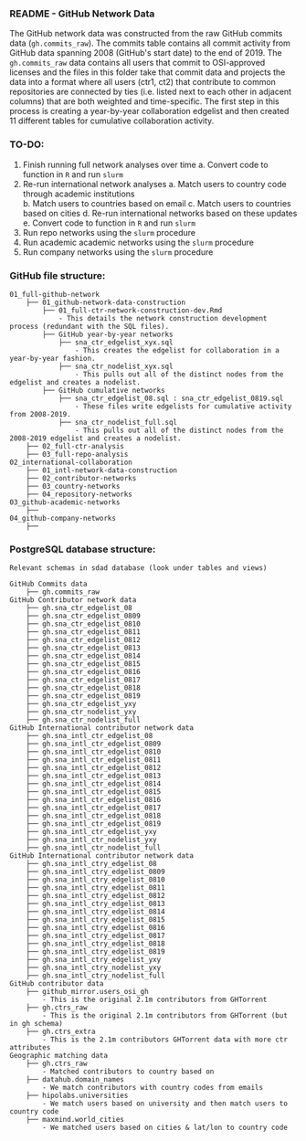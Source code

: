 
### README - GitHub Network Data

The GitHub network data was constructed from the raw GitHub commits data (`gh.commits_raw`). The commits table contains all commit activity from GitHub data spanning 2008 (GitHub's start date) to the end of 2019. The `gh.commits_raw` data contains all users that commit to OSI-approved licenses and the files in this folder take that commit data and projects the data into a format where all users (ctr1, ct2) that contribute to common repositories are connected by ties (i.e. listed next to each other in adjacent columns) that are both weighted and time-specific. The first step in this process is creating a year-by-year collaboration edgelist and then created 11 different tables for cumulative collaboration activity. 

### TO-DO: 

1. Finish running full network analyses over time 
    a. Convert code to function in `R` and run `slurm` 
2. Re-run international network analyses 
    a. Match users to country code through academic institutions  
    b. Match users to countries based on email 
    c. Match users to countries based on cities 
    d. Re-run international networks based on these updates
    e. Convert code to function in `R` and run `slurm` 
3. Run repo networks using the `slurm` procedure
4. Run academic academic networks using the `slurm` procedure 
5. Run company networks using the `slurm` procedure

### GitHub file structure: 

    01_full-github-network
        ├── 01_github-network-data-construction
            ├── 01_full-ctr-network-construction-dev.Rmd
                - This details the network construction development process (redundant with the SQL files).
            ├── GitHub year-by-year networks 
                ├── sna_ctr_edgelist_xyx.sql 
                    - This creates the edgelist for collaboration in a year-by-year fashion. 
                ├── sna_ctr_nodelist_xyx.sql 
                    - This pulls out all of the distinct nodes from the edgelist and creates a nodelist. 
            ├── GitHub cumulative networks 
                ├── sna_ctr_edgelist_08.sql : sna_ctr_edgelist_0819.sql
                    - These files write edgelists for cumulative activity from 2008-2019.
                ├── sna_ctr_nodelist_full.sql
                    - This pulls out all of the distinct nodes from the 2008-2019 edgelist and creates a nodelist.
        ├── 02_full-ctr-analysis
        ├── 03_full-repo-analysis
    02_international-collaboration
        ├── 01_intl-network-data-construction 
        ├── 02_contributor-networks
        ├── 03_country-networks
        ├── 04_repository-networks
    03_github-academic-networks
        ├── 
    04_github-company-networks
        ├── 
    
### PostgreSQL database structure: 

    Relevant schemas in sdad database (look under tables and views)
    
    GitHub Commits data 
        ├── gh.commits_raw
    GitHub Contributor network data 
        ├── gh.sna_ctr_edgelist_08 
        ├── gh.sna_ctr_edgelist_0809
        ├── gh.sna_ctr_edgelist_0810
        ├── gh.sna_ctr_edgelist_0811
        ├── gh.sna_ctr_edgelist_0812
        ├── gh.sna_ctr_edgelist_0813
        ├── gh.sna_ctr_edgelist_0814
        ├── gh.sna_ctr_edgelist_0815
        ├── gh.sna_ctr_edgelist_0816
        ├── gh.sna_ctr_edgelist_0817
        ├── gh.sna_ctr_edgelist_0818
        ├── gh.sna_ctr_edgelist_0819
        ├── gh.sna_ctr_edgelist_yxy
        ├── gh.sna_ctr_nodelist_yxy
        ├── gh.sna_ctr_nodelist_full
    GitHub International contributor network data         
        ├── gh.sna_intl_ctr_edgelist_08 
        ├── gh.sna_intl_ctr_edgelist_0809
        ├── gh.sna_intl_ctr_edgelist_0810
        ├── gh.sna_intl_ctr_edgelist_0811
        ├── gh.sna_intl_ctr_edgelist_0812
        ├── gh.sna_intl_ctr_edgelist_0813
        ├── gh.sna_intl_ctr_edgelist_0814
        ├── gh.sna_intl_ctr_edgelist_0815
        ├── gh.sna_intl_ctr_edgelist_0816
        ├── gh.sna_intl_ctr_edgelist_0817
        ├── gh.sna_intl_ctr_edgelist_0818
        ├── gh.sna_intl_ctr_edgelist_0819
        ├── gh.sna_intl_ctr_edgelist_yxy
        ├── gh.sna_intl_ctr_nodelist_yxy
        ├── gh.sna_intl_ctr_nodelist_full 
    GitHub International contributor network data         
        ├── gh.sna_intl_ctry_edgelist_08 
        ├── gh.sna_intl_ctry_edgelist_0809
        ├── gh.sna_intl_ctry_edgelist_0810
        ├── gh.sna_intl_ctry_edgelist_0811
        ├── gh.sna_intl_ctry_edgelist_0812
        ├── gh.sna_intl_ctry_edgelist_0813
        ├── gh.sna_intl_ctry_edgelist_0814
        ├── gh.sna_intl_ctry_edgelist_0815
        ├── gh.sna_intl_ctry_edgelist_0816
        ├── gh.sna_intl_ctry_edgelist_0817
        ├── gh.sna_intl_ctry_edgelist_0818
        ├── gh.sna_intl_ctry_edgelist_0819
        ├── gh.sna_intl_ctry_edgelist_yxy
        ├── gh.sna_intl_ctry_nodelist_yxy
        ├── gh.sna_intl_ctry_nodelist_full 
    GitHub contributor data 
        ├── github_mirror.users_osi_gh
            - This is the original 2.1m contributors from GHTorrent 
        ├── gh.ctrs_raw
            - This is the original 2.1m contributors from GHTorrent (but in gh schema)
        ├── gh.ctrs_extra
            - This is the 2.1m contributors GHTorrent data with more ctr attributes
    Geographic matching data 
        ├── gh.ctrs_raw
            - Matched contributors to country based on 
        ├── datahub.domain_names
            - We match contributors with country codes from emails
        ├── hipolabs.universities  
            - We match users based on university and then match users to country code 
        ├── maxmind.world_cities
            - We matched users based on cities & lat/lon to country code 
          
          
          
          
          
          
